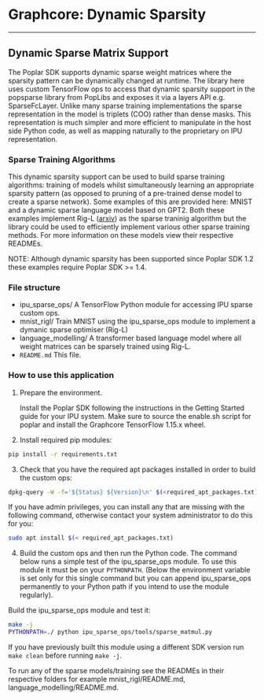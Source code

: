 # Graphcore: Dynamic Sparsity

---
## Dynamic Sparse Matrix Support

The Poplar SDK supports dynamic sparse weight matrices where the
sparsity pattern can be dynamically changed at runtime. The library
here uses custom TensorFlow ops to access that dynamic sparsity
support in the popsparse library from PopLibs and exposes it via a
layers API e.g. SparseFcLayer. Unlike many sparse training
implementations the sparse representation in the model is triplets (COO)
rather than dense masks. This representation is much simpler and more
efficient to manipulate in the host side Python code, as well as mapping
naturally to the proprietary on IPU representation.

### Sparse Training Algorithms
This dynamic sparsity support can be used to build sparse training
algorithms: training of models whilst simultaneously learning an
appropriate sparsity pattern (as opposed to pruning of a pre-trained
dense model to create a sparse network). Some examples of this are
provided here: MNIST and a dynamic sparse language model based on GPT2.
Both these examples implement Rig-L ([arxiv](https://arxiv.org/abs/1911.11134))
as the sparse traninig algorithm but the library could be used to efficiently
implement various other sparse training methods. For more information on these
models view their respective READMEs.

NOTE: Although dynamic sparsity has been supported since Poplar SDK
1.2 these examples require Poplar SDK >= 1.4.

### File structure

* ipu_sparse_ops/ A TensorFlow Python module for accessing IPU sparse custom ops.
* mnist_rigl/ Train MNIST using the ipu_sparse_ops module to implement a dymanic sparse optimiser (Rig-L)
* language_modelling/ A transformer based language model where all weight matrices can be sparsely trained using Rig-L.
* `README.md` This file.

### How to use this application

1) Prepare the environment.

   Install the Poplar SDK following the instructions in the Getting Started guide for your IPU system.
   Make sure to source the enable.sh script for poplar and install the Graphcore TensorFlow 1.15.x wheel.

2) Install required pip modules:

```bash
pip install -r requirements.txt
```

3) Check that you have the required apt packages installed in order to build the custom ops:

```bash
dpkg-query -W -f='${Status} ${Version}\n' $(<required_apt_packages.txt)
```

If you have admin privileges, you can install any that are missing with the following command, otherwise contact your system administrator to do this for you:

```bash
sudo apt install $(< required_apt_packages.txt)
```  


4) Build the custom ops and then run the Python code. The command below runs a simple test of the ipu_sparse_ops module. To use this module it must be on your `PYTHONPATH`. (Below the environment variable is set only for this single command but you can append ipu_sparse_ops permanently to your Python path if you intend to use the module regularly).

Build the ipu_sparse_ops module and test it:
```bash
make -j
PYTHONPATH=./ python ipu_sparse_ops/tools/sparse_matmul.py
```

If you have previously built this module using a different SDK version run ```make clean``` before running ```make -j```.

To run any of the sparse models/training see the READMEs in their respective folders for example mnist_rigl/README.md, language_modelling/README.md.
